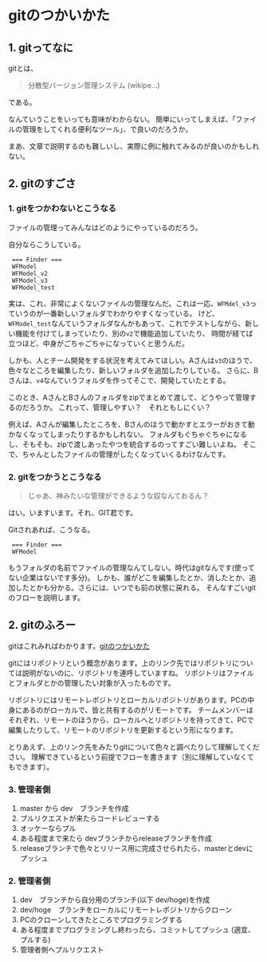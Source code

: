 # gitのつかいかた

## 1. gitってなに
gitとは、
> 分散型バージョン管理システム (wikipe...)

である。

なんていうことをいっても意味がわからない。
簡単にいってしまえば、「ファイルの管理をしてくれる便利なツール」、で良いのだろうか。

まあ、文章で説明するのも難しいし、実際に例に触れてみるのが良いのかもしれない。

## 2. gitのすごさ

### 1. gitをつかわないとこうなる
ファイルの管理ってみんなはどのようにやっているのだろう。

自分ならこうしている。

```
 === Finder ===
 WFModel
 WFModel_v2
 WFModel_v3
 WFModel_test
```

実は、これ、非常によくないファイルの管理なんだ。これは一応、``WFMdel_v3``っていうのが一番新しいフォルダでわかりやすくなっている。
けど、``WFModel_test``なんていうフォルダなんかもあって、これでテストしながら、新しい機能を付けてしまっていたり、別の``v2``で機能追加していたり、
時間が経てば立つほど、中身がごちゃごちゃになっていくと思うんだ。

しかも、人とチーム開発をする状況を考えてみてほしい。Aさんは``v3``のほうで、色々なところを編集したり、新しいフォルダを追加したりしている。
さらに、Bさんは、``v4``なんていうフォルダを作ってそこで、開発していたとする。

このとき、AさんとBさんのフォルダをzipでまとめて渡して、どうやって管理するのだろうか。
これって、管理しやすい？　それともしにくい？

例えば、Aさんが編集したところを、Bさんのほうで動かすとエラーがおきて動かなくなってしまったりするかもしれない。
フォルダもぐちゃぐちゃになるし、そもそも、zipで渡しあったやつを統合するのってすごい難しいよね。
そこで、ちゃんとしたファイルの管理がしたくなっていくるわけなんです。

### 2. gitをつかうとこうなる

> じゃあ、神みたいな管理ができるような奴なんておるん？

はい。いますいます。それ、GIT君です。

Gitされあれば、こうなる。

```
 === Finder ===
 WFModel
```

もうフォルダの名前でファイルの管理なんてしない。時代はgitなんです(使ってない企業はないです多分)。
しかも、誰がどこを編集したとか、消したとか、追加したとかも分かる。さらには、いつでも前の状態に戻れる。
そんなすごいgitのフローを説明します。

## 2. gitのふろー
gitはこれみればわかります。[gitのつかいかた](https://tracpath.com/bootcamp/learning_git_firststep.html)

gitにはリポジトリという概念があります。上のリンク先ではリポジトリについては説明がないのに、リポジトリを連呼していますね。
リポジトリはファイルとフォルダとかの管理したい対象が入ったものです。

リポジトリにはリモートレポジトリとローカルリポジトリがあります。PCの中身にあるのがローカルで、皆と共有するのがリモートです。
チームメンバーはそれぞれ、リモートのほうから、ローカルへとリポジトリを持ってきて、PCで編集したりして、リモートのリポジトリを更新するという形になります。

とりあえず、上のリンク先をみたりgitについて色々と調べたりして理解してください。
理解できているという前提でフローを書きます（別に理解していなくてもできます）。

### 3. 管理者側
1. master から dev　ブランチを作成
2. プルリクエストが来たらコードレビューする
3. オッケーならプル
4. ある程度まで来たら devブランチからreleaseブランチを作成
5. releaseブランチで色々とリリース用に完成させられたら、masterとdevにプッシュ

### 2. 管理者側
1. dev　ブランチから自分用のブランチ(以下 dev/hoge)を作成
2. dev/hoge　ブランチをローカルにリモートレポジトリからクローン
3. PCのクローンしてきたところでプログラミングする
4. ある程度までプログラミングし終わったら、コミットしてプッシュ (適宜、プルする)
5. 管理者側へプルリクエスト

